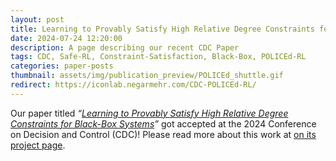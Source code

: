 ```yaml
---
layout: post
title: Learning to Provably Satisfy High Relative Degree Constraints for Black-Box Systems
date: 2024-07-24 12:20:00
description: A page describing our recent CDC Paper
tags: CDC, Safe-RL, Constraint-Satisfaction, Black-Box, POLICEd-RL
categories: paper-posts
thumbnail: assets/img/publication_preview/POLICEd_shuttle.gif
redirect: https://iconlab.negarmehr.com/CDC-POLICEd-RL/
---
```


Our paper titled _“<a href="https://arxiv.org/abs/2407.20456">Learning to Provably Satisfy High Relative Degree Constraints for Black-Box Systems</a>”_ got accepted at the 2024 Conference on Decision and Control (CDC)! Please read more about this work at <a href="https://iconlab.negarmehr.com/CDC-POLICEd-RL/">on its project page</a>.